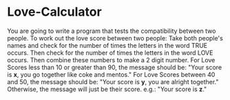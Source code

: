 # Love-Calculator
You are going to write a program that tests the compatibility between two people.  To work out the love score between two people:  Take both people's names and check for the number of times the letters in the word TRUE occurs. Then check for the number of times the letters in the word LOVE occurs. Then combine these numbers to make a 2 digit number.  For Love Scores less than 10 or greater than 90, the message should be:  "Your score is **x**, you go together like coke and mentos."  For Love Scores between 40 and 50, the message should be:  "Your score is **y**, you are alright together."  Otherwise, the message will just be their score. e.g.:  "Your score is **z**."

